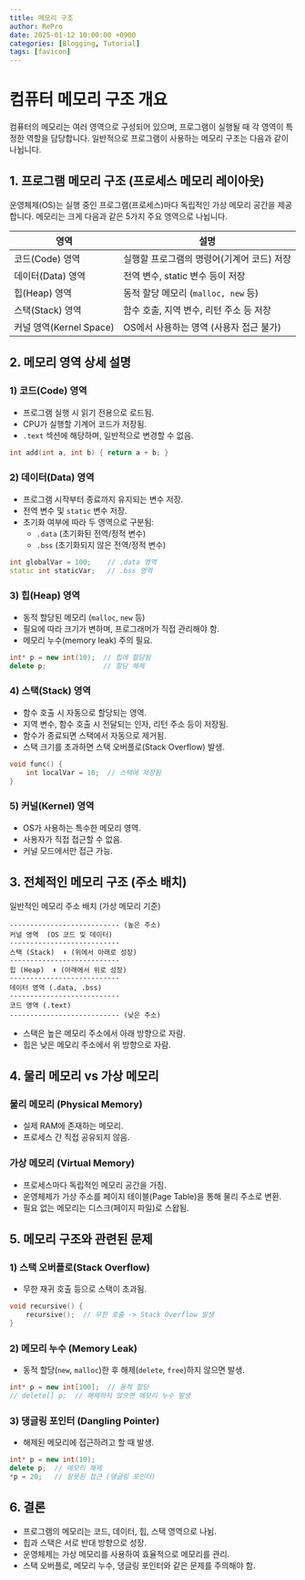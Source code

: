 ```yaml
---
title: 메모리 구조
author: RePro
date: 2025-01-12 10:00:00 +0900
categories: [Blogging, Tutorial]
tags: [favicon]
---
```


# 컴퓨터 메모리 구조 개요

컴퓨터의 메모리는 여러 영역으로 구성되어 있으며, 프로그램이 실행될 때 각 영역이 특정한 역할을 담당합니다. 일반적으로 프로그램이 사용하는 메모리 구조는 다음과 같이 나뉩니다.

## 1. 프로그램 메모리 구조 (프로세스 메모리 레이아웃)
운영체제(OS)는 실행 중인 프로그램(프로세스)마다 독립적인 가상 메모리 공간을 제공합니다. 메모리는 크게 다음과 같은 5가지 주요 영역으로 나뉩니다.

| 영역  | 설명 |
|------|----------------------------|
| 코드(Code) 영역 | 실행할 프로그램의 명령어(기계어 코드) 저장 |
| 데이터(Data) 영역 | 전역 변수, static 변수 등이 저장 |
| 힙(Heap) 영역 | 동적 할당 메모리 (`malloc, new` 등) |
| 스택(Stack) 영역 | 함수 호출, 지역 변수, 리턴 주소 등 저장 |
| 커널 영역(Kernel Space) | OS에서 사용하는 영역 (사용자 접근 불가) |

## 2. 메모리 영역 상세 설명
### 1) 코드(Code) 영역
- 프로그램 실행 시 읽기 전용으로 로드됨.
- CPU가 실행할 기계어 코드가 저장됨.
- `.text` 섹션에 해당하며, 일반적으로 변경할 수 없음.

```cpp
int add(int a, int b) { return a + b; }
```

### 2) 데이터(Data) 영역
- 프로그램 시작부터 종료까지 유지되는 변수 저장.
- 전역 변수 및 `static` 변수 저장.
- 초기화 여부에 따라 두 영역으로 구분됨:
  - `.data` (초기화된 전역/정적 변수)
  - `.bss` (초기화되지 않은 전역/정적 변수)

```cpp
int globalVar = 100;    // .data 영역
static int staticVar;   // .bss 영역
```

### 3) 힙(Heap) 영역
- 동적 할당된 메모리 (`malloc`, `new` 등)
- 필요에 따라 크기가 변하며, 프로그래머가 직접 관리해야 함.
- 메모리 누수(memory leak) 주의 필요.

```cpp
int* p = new int(10);  // 힙에 할당됨
delete p;              // 할당 해제
```

### 4) 스택(Stack) 영역
- 함수 호출 시 자동으로 할당되는 영역.
- 지역 변수, 함수 호출 시 전달되는 인자, 리턴 주소 등이 저장됨.
- 함수가 종료되면 스택에서 자동으로 제거됨.
- 스택 크기를 초과하면 스택 오버플로(Stack Overflow) 발생.

```cpp
void func() {
    int localVar = 10;  // 스택에 저장됨
}
```

### 5) 커널(Kernel) 영역
- OS가 사용하는 특수한 메모리 영역.
- 사용자가 직접 접근할 수 없음.
- 커널 모드에서만 접근 가능.

## 3. 전체적인 메모리 구조 (주소 배치)
일반적인 메모리 주소 배치 (가상 메모리 기준)

```
--------------------------- (높은 주소)
커널 영역  (OS 코드 및 데이터)
---------------------------
스택 (Stack)  ⬇️ (위에서 아래로 성장)
---------------------------
힙 (Heap)  ⬆️ (아래에서 위로 성장)
---------------------------
데이터 영역 (.data, .bss)
---------------------------
코드 영역 (.text)
--------------------------- (낮은 주소)
```

- 스택은 높은 메모리 주소에서 아래 방향으로 자람.
- 힙은 낮은 메모리 주소에서 위 방향으로 자람.

## 4. 물리 메모리 vs 가상 메모리
### 물리 메모리 (Physical Memory)
- 실제 RAM에 존재하는 메모리.
- 프로세스 간 직접 공유되지 않음.

### 가상 메모리 (Virtual Memory)
- 프로세스마다 독립적인 메모리 공간을 가짐.
- 운영체제가 가상 주소를 페이지 테이블(Page Table)을 통해 물리 주소로 변환.
- 필요 없는 메모리는 디스크(페이지 파일)로 스왑됨.

## 5. 메모리 구조와 관련된 문제
### 1) 스택 오버플로(Stack Overflow)
- 무한 재귀 호출 등으로 스택이 초과됨.

```cpp
void recursive() {
    recursive();  // 무한 호출 -> Stack Overflow 발생
}
```

### 2) 메모리 누수 (Memory Leak)
- 동적 할당(`new`, `malloc`)한 후 해제(`delete`, `free`)하지 않으면 발생.

```cpp
int* p = new int[100];  // 동적 할당
// delete[] p;  // 해제하지 않으면 메모리 누수 발생
```

### 3) 댕글링 포인터 (Dangling Pointer)
- 해제된 메모리에 접근하려고 할 때 발생.

```cpp
int* p = new int(10);
delete p;  // 메모리 해제
*p = 20;   // 잘못된 접근 (댕글링 포인터)
```

## 6. 결론
- 프로그램의 메모리는 코드, 데이터, 힙, 스택 영역으로 나뉨.
- 힙과 스택은 서로 반대 방향으로 성장.
- 운영체제는 가상 메모리를 사용하여 효율적으로 메모리를 관리.
- 스택 오버플로, 메모리 누수, 댕글링 포인터와 같은 문제를 주의해야 함.